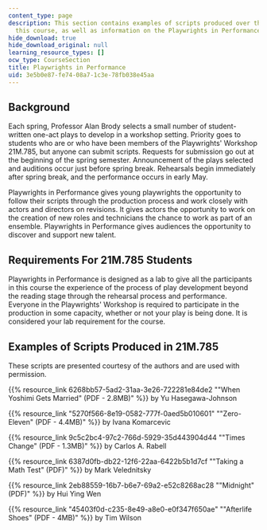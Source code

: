 ```yaml
---
content_type: page
description: This section contains examples of scripts produced over the years in
  this course, as well as information on the Playwrights in Performance workshop.
hide_download: true
hide_download_original: null
learning_resource_types: []
ocw_type: CourseSection
title: Playwrights in Performance
uid: 3e5b0e87-fe74-08a7-1c3e-78fb038e45aa
---
```


Background
----------

Each spring, Professor Alan Brody selects a small number of student-written one-act plays to develop in a workshop setting. Priority goes to students who are or who have been members of the Playwrights' Workshop 21M.785, but anyone can submit scripts. Requests for submission go out at the beginning of the spring semester. Announcement of the plays selected and auditions occur just before spring break. Rehearsals begin immediately after spring break, and the performance occurs in early May.

Playwrights in Performance gives young playwrights the opportunity to follow their scripts through the production process and work closely with actors and directors on revisions. It gives actors the opportunity to work on the creation of new roles and technicians the chance to work as part of an ensemble. Playwrights in Performance gives audiences the opportunity to discover and support new talent.

Requirements For 21M.785 Students
---------------------------------

Playwrights in Performance is designed as a lab to give all the participants in this course the experience of the process of play development beyond the reading stage through the rehearsal process and performance. Everyone in the Playwrights' Workshop is required to participate in the production in some capacity, whether or not your play is being done. It is considered your lab requirement for the course.

Examples of Scripts Produced in 21M.785
---------------------------------------

These scripts are presented courtesy of the authors and are used with permission.

{{% resource_link 6268bb57-5ad2-31aa-3e26-722281e84de2 "\"When Yoshimi Gets Married\" (PDF - 2.8MB)" %}} by Yu Hasegawa-Johnson

{{% resource_link "5270f566-8e19-0582-777f-0aed5b010601" "\"Zero-Eleven\" (PDF - 4.4MB)" %}} by Ivana Komarcevic

{{% resource_link 9c5c2bc4-97c2-766d-5929-35d443904d44 "\"Times Change\" (PDF - 1.3MB)" %}} by Carlos A. Rabell

{{% resource_link 6387d0fb-db22-12f6-22aa-6422b5b1d7cf "\"Taking a Math Test\" (PDF)" %}} by Mark Velednitsky

{{% resource_link 2eb88559-16b7-b6e7-69a2-e52c8268ac28 "\"Midnight\" (PDF)" %}} by Hui Ying Wen

{{% resource_link "45403f0d-c235-8e49-a8e0-e0f347f650ae" "\"Afterlife Shoes\" (PDF - 4MB)" %}} by Tim Wilson